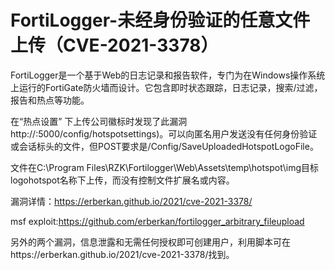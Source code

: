 # FortiLogger-未经身份验证的任意文件上传（CVE-2021-3378）

FortiLogger是一个基于Web的日志记录和报告软件，专门为在Windows操作系统上运行的FortiGate防火墙而设计。它包含即时状态跟踪，日志记录，搜索/过滤，报告和热点等功能。

在“热点设置” 下上传公司徽标时发现了此漏洞http://<IP>:5000/config/hotspotsettings)。可以向匿名用户发送没有任何身份验证或会话标头的文件，但POST要求是/Config/SaveUploadedHotspotLogoFile。

文件在C:\Program Files\RZK\Fortilogger\Web\Assets\temp\hotspot\img目标logohotspot名称下上传，而没有控制文件扩展名或内容。

漏洞详情：https://erberkan.github.io/2021/cve-2021-3378/

msf exploit:https://github.com/erberkan/fortilogger_arbitrary_fileupload

另外的两个漏洞，信息泄露和无需任何授权即可创建用户，利用脚本可在https://erberkan.github.io/2021/cve-2021-3378/找到。


